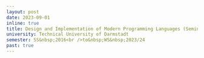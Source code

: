 ```yaml
---
layout: post
date: 2023-09-01
inline: true
title: Design and Implementation of Modern Programming Languages (Seminar)
university: Technical University of Darmstadt
semester: SS&nbsp;2016<br />to&nbsp;WS&nbsp;2023/24
past: true
---
```

